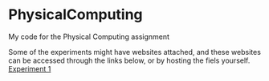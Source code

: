 # PhysicalComputing
My code for the Physical Computing assignment


Some of the experiments might have websites attached, and these websites can be accessed through the links below, or by hosting the fiels yourself. 
[Experiment 1](https://xotom.github.io/PhysicalComputing/Experiment%201/)
